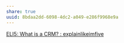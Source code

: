 ```yaml
---
share: true
uuid: 8bdaa2dd-6098-4dc2-a049-e286f9968e9a
---
```

[ELI5: What is a CRM? : explainlikeimfive](https://old.reddit.com/r/explainlikeimfive/comments/ht7pjq/eli5_what_is_a_crm/)
